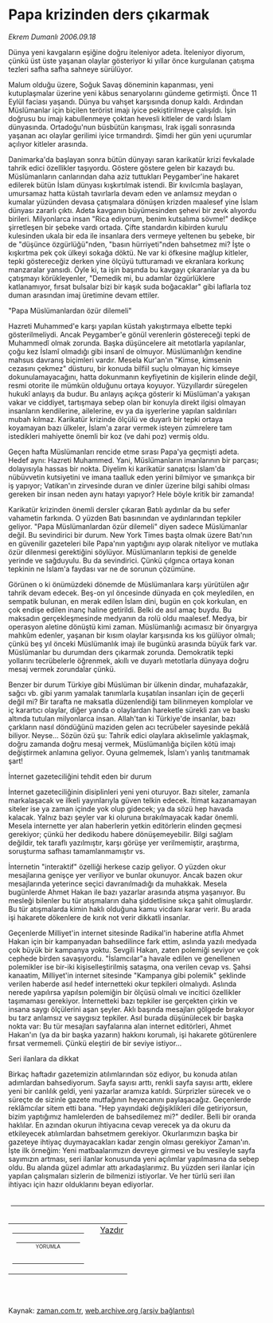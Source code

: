 # Papa krizinden ders çıkarmak

*Ekrem Dumanlı 2006.09.18*

<td class="columnist-detail">
<p>Dünya yeni kavgaların eşiğine doğru iteleniyor adeta. İteleniyor diyorum, çünkü üst üste yaşanan olaylar gösteriyor ki yıllar önce kurgulanan çatışma tezleri safha safha sahneye sürülüyor.</p>
<p>
<div id="haberMetinDiv">
<p>Malum olduğu üzere, Soğuk Savaş döneminin kapanması, yeni kutuplaşmalar üzerine yeni kâbus senaryolarını gündeme getirmişti. Önce 11 Eylül faciası yaşandı. Dünya bu vahşet karşısında donup kaldı. Ardından Müslümanlar için biçilen terörist imajı iyice pekiştirilmeye çalışıldı. İşin doğrusu bu imajı kabullenmeye çoktan hevesli kitleler de vardı İslam dünyasında. Ortadoğu'nun büsbütün karışması, Irak işgali sonrasında yaşanan acı olaylar gerilimi iyice tırmandırdı. Şimdi her gün yeni uçurumlar açılıyor kitleler arasında. 
<p>Danimarka'da başlayan sonra bütün dünyayı saran karikatür krizi fevkalade tahrik edici özellikler taşıyordu. Göstere göstere gelen bir kazaydı bu. Müslümanların canlarından daha aziz tuttukları Peygamber'ine hakaret edilerek bütün İslam dünyası kışkırtılmak istendi. Bir kıvılcımla başlayan, umursamaz hatta küstah tavırlarla devam eden ve anlamsız meydan o kumalar yüzünden devasa çatışmalara dönüşen krizden maalesef yine İslam dünyası zararlı çıktı. Adeta kavganın büyümesinden şehevi bir zevk alıyordu birileri. Milyonlarca insan "Rica ediyorum, benim kutsalıma sövme!" dedikçe şirretleşen bir şebeke vardı ortada. Çifte standardın kibirden kurulu kulesinden ukala bir eda ile insanlara ders vermeye yeltenen bu şebeke, bir de "düşünce özgürlüğü"nden, "basın hürriyeti"nden bahsetmez mi? İşte o kışkırtma pek çok ülkeyi sokağa döktü. Ne var ki öfkesine mağlup kitleler, tepki göstereceğiz derken yine ölçüyü tutturamadı ve ekranlara korkunç manzaralar yansıdı. Öyle ki, ta işin başında bu kavgayı çıkaranlar ya da bu çatışmayı körükleyenler, "Demedik mi, bu adamlar özgürlüklere katlanamıyor, fırsat bulsalar bizi bir kaşık suda boğacaklar" gibi laflarla toz duman arasından imaj üretimine devam ettiler. 
<p>"Papa Müslümanlardan özür dilemeli"
<p>Hazreti Muhammed'e karşı yapılan küstah yakıştırmaya elbette tepki gösterilmeliydi. Ancak Peygamber'e gönül verenlerin göstereceği tepki de Muhammedî olmak zorunda. Başka düşüncelere ait metotlarla yapılanlar, çoğu kez İslamî olmadığı gibi insanî de olmuyor. Müslümanlığın kendine mahsus davranış biçimleri vardır. Mesela Kur'an'ın "Kimse, kimsenin cezasını çekmez" düsturu, bir konuda bilfiil suçlu olmayan hiç kimseye dokunulamayacağını, hatta dokunmanın keyfiyetinin de kişilerin elinde değil, resmi otorite ile mümkün olduğunu ortaya koyuyor. Yüzyıllardır süregelen hukukî anlayış da budur. Bu anlayış açıkça gösterir ki Müslüman'a yakışan vakar ve ciddiyet, tartışmaya sebep olan bir konuyla direkt ilgisi olmayan insanların kendilerine, ailelerine, ev ya da işyerlerine yapılan saldırıları mubah kılmaz. Karikatür krizinde ölçülü ve duyarlı bir tepki ortaya koyamayan bazı ülkeler, İslam'a zarar vermek isteyen zümrelere tam istedikleri mahiyette önemli bir koz (ve dahi poz) vermiş oldu. 
<p>Geçen hafta Müslümanları rencide etme sırası Papa'ya geçmişti adeta. Hedef aynı: Hazreti Muhammed. Yani, Müslümanların imanlarının bir parçası; dolayısıyla hassas bir nokta. Diyelim ki karikatür sanatçısı İslam'da nübüvvetin kutsiyetini ve imana taalluk eden yerini bilmiyor ve şımarıkça bir iş yapıyor; Vatikan'ın zirvesinde duran ve dinler üzerine bilgi sahibi olması gereken bir insan neden aynı hatayı yapıyor? Hele böyle kritik bir zamanda! 
<p>Karikatür krizinden önemli dersler çıkaran Batılı aydınlar da bu sefer vahametin farkında. O yüzden Batı basınından ve aydınlarından tepkiler geliyor. "Papa Müslümanlardan özür dilemeli" diyen sadece Müslümanlar değil. Bu sevindirici bir durum. New York Times başta olmak üzere Batı'nın en güvenilir gazeteleri bile Papa'nın yaptığını ayıp olarak niteliyor ve mutlaka özür dilenmesi gerektiğini söylüyor. Müslümanların tepkisi de genelde yerinde ve sağduyulu. Bu da sevindirici. Çünkü çılgınca ortaya konan tepkinin ne İslam'a faydası var ne de sorunun çözümüne.
<p>Görünen o ki önümüzdeki dönemde de Müslümanlara karşı yürütülen ağır tahrik devam edecek. Beş-on yıl öncesinde dünyada en çok meyledilen, en sempatik bulunan, en merak edilen İslam dini, bugün en çok korkulan, en çok endişe edilen inanç haline getirildi. Belki de asıl amaç buydu. Bu maksadın gerçekleşmesinde medyanın da rolü oldu maalesef. Medya, bir operasyon aletine dönüştü kimi zaman. Müslümanlığı acımasız bir önyargıya mahkûm edenler, yaşanan bir kısım olaylar karşısında kıs kıs gülüyor olmalı; çünkü beş yıl önceki Müslümanlık imajı ile bugünkü arasında büyük fark var. Müslümanlar bu durumdan ders çıkarmak zorunda. Demokratik tepki yollarını tecrübelerle öğrenmek, akıllı ve duyarlı metotlarla dünyaya doğru mesaj vermek zorundalar çünkü. 
<p>Benzer bir durum Türkiye gibi Müslüman bir ülkenin dindar, muhafazakâr, sağcı vb. gibi yarım yamalak tanımlarla kuşatılan insanları için de geçerli değil mi? Bir tarafta ne maksatla düzenlendiği tam bilinmeyen komplolar ve iç karartıcı olaylar, diğer yanda o olaylardan hareketle sürekli zan ve baskı altında tutulan milyonlarca insan. Allah'tan ki Türkiye'de insanlar, bazı çarkların nasıl döndüğünü maziden gelen acı tecrübeler sayesinde pekâlâ biliyor. Neyse... Sözün özü şu: Tahrik edici olaylara aklıselimle yaklaşmak, doğru zamanda doğru mesaj vermek, Müslümanlığa biçilen kötü imajı değiştirmek anlamına geliyor. Oyuna gelmemek, İslam'ı yanlış tanıtmamak şart! 
<p>İnternet gazeteciliğini tehdit eden bir durum
<p>İnternet gazeteciliğinin disiplinleri yeni yeni oturuyor. Bazı siteler, zamanla markalaşacak ve ilkeli yayınlarıyla güven telkin edecek. İtimat kazanamayan siteler ise ya zaman içinde yok olup gidecek; ya da sözü hep havada kalacak. Yalnız bazı şeyler var ki oluruna bırakılmayacak kadar önemli. Mesela internette yer alan haberlerin yetkin editörlerin elinden geçmesi gerekiyor; çünkü her dedikodu habere dönüşemeyebilir. Bilgi sağlam değildir, tek taraflı yazılmıştır, karşı görüşe yer verilmemiştir, araştırma, soruşturma safhası tamamlanmamıştır vs.
<p>İnternetin "interaktif" özelliği herkese cazip geliyor. O yüzden okur mesajlarına genişçe yer veriliyor ve bunlar okunuyor. Ancak bazen okur mesajlarında yeterince seçici davranılmadığı da muhakkak. Mesela bugünlerde Ahmet Hakan ile bazı yazarlar arasında atışma yaşanıyor. Bu mesleği bilenler bu tür atışmaların daha şiddetlisine sıkça şahit olmuşlardır. Bu tür atışmalarda kimin haklı olduğuna kamu vicdanı karar verir. Bu arada işi hakarete dökenlere de kırık not verir dikkatli insanlar. 
<p>Geçenlerde Milliyet'in internet sitesinde Radikal'in haberine atıfla Ahmet Hakan için bir kampanyadan bahsedilince fark ettim, aslında yazılı medyada çok büyük bir kampanya yoktu. Sevgili Hakan, zaten polemiği seviyor ve çok cephede birden savaşıyordu. "İslamcılar"a havale edilen ve genellenen polemikler ise bir-iki kişiselleştirilmiş sataşma, ona verilen cevap vs. Şahsi kanaatim, Milliyet'in internet sitesinde "Kampanya gibi polemik" şeklinde verilen haberde asıl hedef internetteki okur tepkileri olmalıydı. Aslında nerede yapılırsa yapılsın polemiğin bir ölçüsü olmalı ve incitici özellikler taşımaması gerekiyor. İnternetteki bazı tepkiler ise gerçekten çirkin ve insana saygı ölçülerini aşan şeyler. Aklı başında mesajları gölgede bırakıyor bu tarz anlamsız ve saygısız tepkiler. Asıl burada düşünülecek bir başka nokta var: Bu tür mesajları sayfalarına alan internet editörleri, Ahmet Hakan'ın (ya da bir başka yazarın) hakkını korumalı, işi hakarete götürenlere fırsat vermemeli. Çünkü eleştiri de bir seviye istiyor...
<p>Seri ilanlara da dikkat
<p>Birkaç haftadır gazetemizin atılımlarından söz ediyor, bu konuda atılan adımlardan bahsediyorum. Sayfa sayısı arttı, renkli sayfa sayısı arttı, eklere yeni bir canlılık geldi, yeni yazarlar aramıza katıldı. Sürprizler sürecek ve o süreçte de sizinle gazete mutfağının heyecanını paylaşacağız. Geçenlerde reklâmcılar sitem etti bana. "Hep yayındaki değişiklikleri dile getiriyorsun, bizim yaptığımız hamlelerden de bahsedilemez mi?" dediler. Belli bir oranda haklılar. En azından okurun ihtiyacına cevap verecek ya da okuru da etkileyecek atılımlardan bahsetmem gerekiyor. Okurlarımızın başka bir gazeteye ihtiyaç duymayacakları kadar zengin olması gerekiyor Zaman'ın. İşte ilk örneğim: Yeni matbaalarımızın devreye girmesi ve bu vesileyle sayfa sayımızın artması, seri ilanlar konusunda yeni açılımlar yapılmasına da sebep oldu. Bu alanda güzel adımlar attı arkadaşlarımız. Bu yüzden seri ilanlar için yapılan çalışmaları sizlerin de bilmenizi istiyorlar. Ve her türlü seri ilan ihtiyacı için hazır olduklarını beyan ediyorlar. 
<p>
<p><style type="text/css">
<p>TABLE.bilge { border: 1 solid #2B4C9B;
<p> font-family:arial; font-size: 8pt;
<p> text-align:right; }
<p>TR.baslik { background-color:#2B4C9B;
<p> font-weight: 700; color:white; }
<p>TR.normal { background-color:white; }
<p>TR.koyu { background-color:#DEE3EF; }
<p></style>
<p><center>
<p>
<p></p></p></center>
<p></p></p></p></p></p></p></p></p></p></p></p></p></p></p></p></p></p></p></div>
</p>

<div class="latest-news-main" style="font-size:11pt;width:510px;padding:5px;">
<hr color="#333333" size="1"/>

</div>
<table align="center" cellpadding="4" cellspacing="4">
<tr>
<td valign="middle"><script src="/web/20120616170426js_/http://zaman.com.tr/JS/yaziPuan.js" type="text/javaSCRIPT"></script>
<table border="0" cellpadding="0" cellspacing="0" id="yaziYorumTablosu">
<tr>
<td>
<div align="center" id="yorumlaPanel" onclick="showYaziYorum();" style="cursor: pointer;">
<table background="http://web.archive.org/web/20120616170426im_/http://medya.zaman.com.tr/extentions/zaman.com.tr/pics/yazi-puan/y-base.png" border="0" cellpadding="0" cellspacing="0" height="16" width="155">
<tr align="center">
<td align="right" width="15"><img height="10" src="http://web.archive.org/web/20120616170426im_/http://medya.zaman.com.tr/extentions/zaman.com.tr/pics/yazi-puan/y-buton.png" width="10"/></td>
<td align="right" style="left: 5px;" valign="middle"><font face="Arial" size="1">YORUMLA</font></td>
<td></td>
<td></td>
</tr>
</table>
</div>
</td>
</tr>
<tr>
<td>
<div align="center" id="yorumSecenek" style="position:absolute; display:none;">
<table bgcolor="#FFFFFF" border="0" cellpadding="0" cellspacing="0" style="padding:0; border:1px solid #CCCCCC; margin-top:1" width="155">
<tr>
<td bgcolor="#F2F2F2" colspan="2" height="25" style="border-left-width: 1px; 
					border-right-width: 1px; border-top-width: 1px; border-bottom: 1px solid #CCCCCC">
<font face="Arial" size="2"> <b>Bu yazıyı yorumla</b></font></td>
</tr>
<tr>
<td width="20"><input checked="checked" id="yorum_secenek5" name="yorum_secenek" type="radio" value="5"/></td>
<td width="133"><font face="Arial" size="2">Katılıyorum</font></td>
</tr>
<tr>
<td width="20">
<input id="yorum_secenek1" name="yorum_secenek" type="radio" value="1"/></td>
<td width="133"><font face="Arial" size="2">Katılmıyorum</font></td>
</tr>
<tr>
<td width="20"><input id="yorum_secenek6" name="yorum_secenek" type="radio" value="6"/></td>
<td width="133"><font face="Arial" size="2">Fevkalade</font></td>
</tr>
<tr>
<td width="20"><input id="yorum_secenek3" name="yorum_secenek" type="radio" value="3"/></td>
<td width="133"><font face="Arial" size="2">Vasat</font></td>
</tr>
<tr>
<td width="20"><input id="yorum_secenek2" name="yorum_secenek" type="radio" value="2"/></td>
<td width="133"><font face="Arial" size="2">Yanlış değerlendirme</font></td>
</tr>
<tr>
<td width="20"><input id="yorum_secenek4" name="yorum_secenek" type="radio" value="4"/></td>
<td width="133"><font face="Arial" size="2">Bir kısmına katılıyorum</font></td>
</tr>
<tr>
<td colspan="2">
<hr/>
</td>
</tr>
<tr>
<td colspan="2">
<table cellpadding="1" cellspacing="1"><tr>
<td>
<input class="kisikartinormal" onclick="yorumla(427481)" type="button" value="Oyla"/>
					 			 
					 		<input class="kisikartinormal" onclick="cancelYaziYorum()" type="button" value="İptal"/>
</td>
</tr>
</table>
</td>
</tr>
</table>
</div>
</td>
</tr>
</table>
</td>
<td valign="top"><!-- @AddThis yazisini kaldirip @zaman yazdirmak icin   -->
<script type="text/javascript">
		var addthis_share = {
		   templates: { twitter: "Ekrem Dumanlı :  Papa krizinden ders çıkarmak  - {{url}}  @zamancomtr" }
		}
	</script>
<!--  eklenen -->
<!-- AddThis Button BEGIN -->
<!-- 	<div class="addthis_toolbox addthis_default_style "> -->
<!-- 	<a class="addthis_button_facebook_like" fb:like:layout="button_count"></a> -->
<!-- 	<a class="addthis_button_tweet"></a> -->
<!-- 	<a class="addthis_counter addthis_pill_style"></a> -->
<!-- 	</div> -->
<!-- 	<script type="text/javascript">var addthis_config = {"data_track_clickback":true};</script> -->
<!-- 	<script type="text/javascript" src="http://s7.addthis.com/js/250/addthis_widget.js#username=matak66"></script> -->
<!-- 	<script type="text/javascript" src="http://s7.addthis.com/js/250/addthis_widget.js#pubid=xa-4e671b1f237cd7cd"></script> -->
<!-- AddThis Button END -->
<!-- eklenen: end -->
<!-- AddThis Button BEGIN -->
<div class="addthis_toolbox addthis_default_style">
<a class="addthis_button_facebook_like" fb:like:layout="button_count"></a>
<a class="addthis_button_facebook"></a>
<a class="addthis_button_twitter"></a>
<a class="addthis_button_email"></a>
<a class="addthis_button_print"></a>
<!-- <a class="addthis_button_preferred_4"></a>  msn ikonu görünür-->
<a class="addthis_button_compact"></a>
<a class="addthis_counter addthis_bubble_style"></a>
</div>
<script src="http://web.archive.org/web/20120616170426js_/http://s7.addthis.com/js/250/addthis_widget.js#pubid=xa-4e687f0538a98eb7" type="text/javascript"></script>
<script src="http://web.archive.org/web/20120616170426js_/http://s7.addthis.com/js/250/addthis_widget.js#pubid=xa-4e803c326d363a9e" type="text/javascript"></script>
<!-- AddThis Button END -->
</td>
<!-- 				<td valign="middle"> -->
<!-- 					href="#"> <img border="0" -->
<!-- 				</td> -->
<td valign="top"><a href="#" onclick="javascript: window.open('yazdir.do?haberno=427481','_blank','toolbar=no,status=no,scrollbars=yes,location=no,menubar=no,directories=no,width=1024,height=768'); return false;"> Yazdır</a></td>
</tr>
</table>
<p><br>
		 </br></p></td>

Kaynak: [zaman.com.tr](http://zaman.com.tr/yazar.do?yazino=427481), [web.archive.org (arşiv bağlantısı)](http://web.archive.org/web/20120616170426/http://zaman.com.tr:80/yazar.do?yazino=427481)
